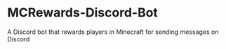 # MCRewards-Discord-Bot
A Discord bot that rewards players in Minecraft for sending messages on Discord
